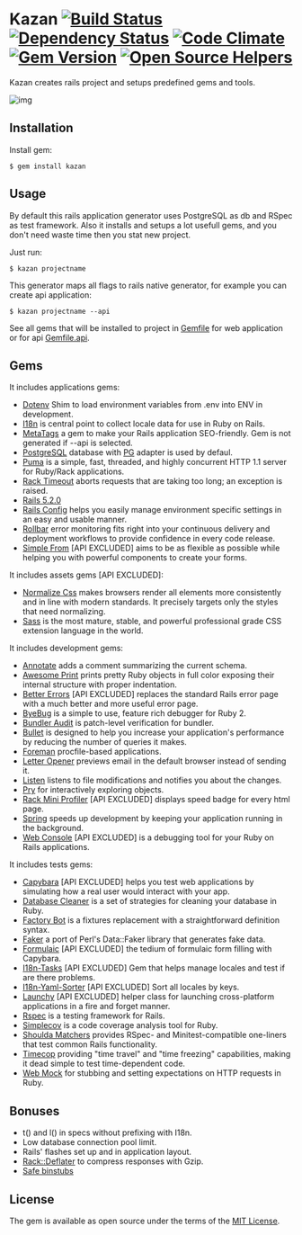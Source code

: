 # Kazan [![Build Status](https://travis-ci.org/khusnetdinov/kazan.svg?branch=master)](https://travis-ci.org/khusnetdinov/kazan) [![Dependency Status](https://gemnasium.com/badges/github.com/khusnetdinov/kazan.svg)](https://gemnasium.com/github.com/khusnetdinov/kazan) [![Code Climate](https://codeclimate.com/github/khusnetdinov/kazan/badges/gpa.svg)](https://codeclimate.com/github/khusnetdinov/kazan)  [![Gem Version](https://badge.fury.io/rb/kazan.svg)](https://badge.fury.io/rb/kazan) [![Open Source Helpers](https://www.codetriage.com/khusnetdinov/kazan/badges/users.svg)](https://www.codetriage.com/khusnetdinov/kazan)

Kazan creates rails project and setups predefined gems and tools.

![img](http://res.cloudinary.com/dtoqqxqjv/image/upload/c_scale,w_300/v1489144588/github/imageedit_4_6229938689_bt8x5c.png)

## Installation

Install gem:

    $ gem install kazan

## Usage

By default this rails application generator uses PostgreSQL as db and RSpec as test framework. Also it installs and setups a lot usefull gems, and you don't need waste time then you stat new project.

Just run:

    $ kazan projectname

This generator maps all flags to rails native generator, for example you can create api application:

    $ kazan projectname --api

See all gems that will be installed to project in [Gemfile](https://github.com/khusnetdinov/kazan/blob/master/templates/Gemfile.erb) for web application or for api [Gemfile.api](https://github.com/khusnetdinov/kazan/blob/master/templates/Gemfile.api.erb).

## Gems

It includes applications gems:

  - [Dotenv](https://github.com/bkeepers/dotenv) Shim to load environment variables from .env into ENV in development.
  - [I18n](https://github.com/svenfuchs/rails-i18n) is central point to collect locale data for use in Ruby on Rails.
  - [MetaTags](https://github.com/kpumuk/meta-tags) a gem to make your Rails application SEO-friendly. Gem is not generated if --api is selected.
  - [PostgreSQL](https://www.postgresql.org/) database with [PG](https://rubygems.org/gems/pg/versions/0.18.4) adapter is used by defaul.
  - [Puma](http://puma.io/) is a simple, fast, threaded, and highly concurrent HTTP 1.1 server for Ruby/Rack applications.
  - [Rack Timeout](https://github.com/heroku/rack-timeout) aborts requests that are taking too long; an exception is raised.
  - [Rails 5.2.0](http://rubyonrails.org/)
  - [Rails Config](https://github.com/railsconfig/config) helps you easily manage environment specific settings in an easy and usable manner.
  - [Rollbar](https://rollbar.com/) error monitoring fits right into your continuous delivery and deployment workflows to provide confidence in every code release.
  - [Simple From](https://github.com/plataformatec/simple_form) [API EXCLUDED] aims to be as flexible as possible while helping you with powerful components to create your forms.

It includes assets gems [API EXCLUDED]:

  - [Normalize Css](https://necolas.github.io/normalize.css/) makes browsers render all elements more consistently and in line with modern standards. It precisely targets only the styles that need normalizing.
  - [Sass](http://sass-lang.com/) is the most mature, stable, and powerful professional grade CSS extension language in the world.

It includes development gems:

  - [Annotate](https://github.com/ctran/annotate_models) adds a comment summarizing the current schema.
  - [Awesome Print](https://github.com/awesome-print/awesome_print) prints pretty Ruby objects in full color exposing their internal structure with proper indentation.
  - [Better Errors](https://github.com/charliesome/better_errors) [API EXCLUDED] replaces the standard Rails error page with a much better and more useful error page.
  - [ByeBug](https://github.com/deivid-rodriguez/byebug) is a simple to use, feature rich debugger for Ruby 2.
  - [Bundler Audit](https://github.com/rubysec/bundler-audit) is patch-level verification for bundler.
  - [Bullet](https://github.com/flyerhzm/bullet) is designed to help you increase your application's performance by reducing the number of queries it makes.
  - [Foreman](https://github.com/ddollar/foreman) procfile-based applications.
  - [Letter Opener](https://github.com/ryanb/letter_opener) previews email in the default browser instead of sending it.
  - [Listen](https://github.com/guard/listen) listens to file modifications and notifies you about the changes.
  - [Pry](https://github.com/rweng/pry-rails) for interactively exploring objects.
  - [Rack Mini Profiler](https://github.com/MiniProfiler/rack-mini-profiler) [API EXCLUDED] displays speed badge for every html page.
  - [Spring](https://github.com/rails/spring) speeds up development by keeping your application running in the background.
  - [Web Console](https://github.com/rails/web-console) [API EXCLUDED] is a debugging tool for your Ruby on Rails applications.

It includes tests gems:
 - [Capybara](https://github.com/jnicklas/capybara) [API EXCLUDED] helps you test web applications by simulating how a real user would interact with your app.
 - [Database Cleaner](https://github.com/DatabaseCleaner/database_cleaner) is a set of strategies for cleaning your database in Ruby.
 - [Factory Bot](https://github.com/thoughtbot/factory_bot) is a fixtures replacement with a straightforward definition syntax.
 - [Faker](https://github.com/stympy/faker) a port of Perl's Data::Faker library that generates fake data.
 - [Formulaic](https://github.com/thoughtbot/formulaic) [API EXCLUDED] the tedium of formulaic form filling with Capybara.
 - [I18n-Tasks](https://github.com/glebm/i18n-tasks) [API EXCLUDED] Gem that helps manage locales and test if are there problems.
 - [I18n-Yaml-Sorter](https://github.com/redealumni/i18n_yaml_sorter) [API EXCLUDED] Sort all locales by keys.
 - [Launchy](https://github.com/copiousfreetime/launchy) [API EXCLUDED] helper class for launching cross-platform applications in a fire and forget manner.
 - [Rspec](https://github.com/rspec/rspec-rails) is a testing framework for Rails.
 - [Simplecov](https://github.com/colszowka/simplecov) is a code coverage analysis tool for Ruby.
 - [Shoulda Matchers](https://github.com/thoughtbot/shoulda-matchers) provides RSpec- and Minitest-compatible one-liners that test common Rails functionality.
 - [Timecop](https://github.com/travisjeffery/timecop) providing "time travel" and "time freezing" capabilities, making it dead simple to test time-dependent code.
 - [Web Mock](https://github.com/bblimke/webmock) for stubbing and setting expectations on HTTP requests in Ruby.

## Bonuses

  - t() and l() in specs without prefixing with I18n.
  - Low database connection pool limit.
  - Rails' flashes set up and in application layout.
  - [Rack::Deflater](https://robots.thoughtbot.com/content-compression-with-rack-deflater) to compress responses with Gzip.
  - [Safe binstubs](https://github.com/thoughtbot/suspenders/pull/282)

## License

The gem is available as open source under the terms of the [MIT License](http://opensource.org/licenses/MIT).

